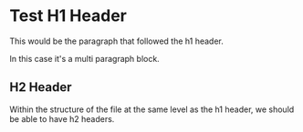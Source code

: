 # Test H1 Header

This would be the paragraph that followed the h1 header.

In this case it's a multi paragraph block.

## H2 Header

Within the structure of the file at the same 
level as the h1 header, we should be able to have h2 headers.

